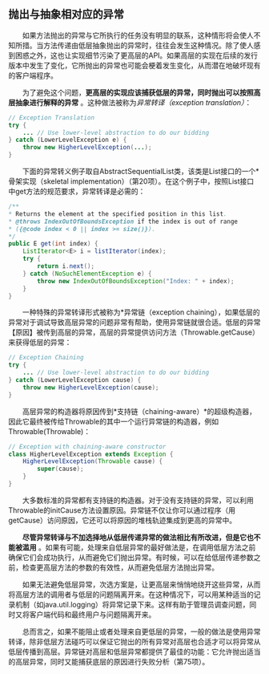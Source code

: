 ## 抛出与抽象相对应的异常

&emsp;&emsp;如果方法抛出的异常与它所执行的任务没有明显的联系，这种情形将会使人不知所措。当方法传递由低层抽象抛出的异常时，往往会发生这种情况。除了使人感到困惑之外，这也让实现细节污染了更高层的API。如果高层的实现在后续的发行版本中发生了变化，它所抛出的异常也可能会梗着发生变化，从而潜在地破坏现有的客户端程序。

&emsp;&emsp;为了避免这个问题，**更高层的实现应该捕获低层的异常，同时抛出可以按照高层抽象进行解释的异常** 。这种做法被称为*异常转译（exception translation）*：

```java
// Exception Translation
try {
    ... // Use lower-level abstraction to do our bidding
} catch (LowerLevelException e) {
    throw new HigherLevelException(...);
}
```

&emsp;&emsp;下面的异常转义例子取自AbstractSequentialList类，该类是List接口的一个*骨架实现（skeletal implementation）（第20项）。在这个例子中，按照List<E>接口中get方法的规范要求，异常转译是必需的：

```java
/**
* Returns the element at the specified position in this list.
* @throws IndexOutOfBoundsException if the index is out of range
* ({@code index < 0 || index >= size()}).
*/
public E get(int index) {
    ListIterator<E> i = listIterator(index);
    try {
        return i.next();
    } catch (NoSuchElementException e) {
        throw new IndexOutOfBoundsException("Index: " + index);
    }
}
```

&emsp;&emsp;一种特殊的异常转译形式被称为*异常链（exception chaining），如果低层的异常对于调试导致高层异常的问题非常有帮助，使用异常链就很合适。低层的异常【原因】被传到高层的异常，高层的异常提供访问方法（Throwable.getCause）来获得低层的异常：

```java
// Exception Chaining
try {
    ... // Use lower-level abstraction to do our bidding
} catch (LowerLevelException cause) {
    throw new HigherLevelException(cause);
}
```

&emsp;&emsp;高层异常的构造器将原因传到*支持链（chaining-aware）*的超级构造器，因此它最终被传给Throwable的其中一个运行异常链的构造器，例如Throwable(Throwable)：

```java
// Exception with chaining-aware constructor
class HigherLevelException extends Exception {
    HigherLevelException(Throwable cause) {
        super(cause);
    }
}
```

&emsp;&emsp;大多数标准的异常都有支持链的构造器。对于没有支持链的异常，可以利用Throwable的initCause方法设置原因。异常链不仅让你可以通过程序（用getCause）访问原因，它还可以将原因的堆栈轨迹集成到更高的异常中。

&emsp;&emsp;**尽管异常转译与不加选择地从低层传递异常的做法相比有所改进，但是它也不能被滥用** 。如果有可能，处理来自低层异常的最好做法是，在调用低层方法之前确保它们会成功执行，从而避免它们抛出异常。有时候，可以在给低层传递参数之前，检查更高层方法的参数的有效性，从而避免低层方法抛出异常。

&emsp;&emsp;如果无法避免低层异常，次选方案是，让更高层来悄悄地绕开这些异常，从而将高层方法的调用者与低层的问题隔离开来。在这种情况下，可以用某种适当的记录机制（如java.util.logging）将异常记录下来。这样有助于管理员调查问题，同时又将客户端代码和最终用户与问题隔离开来。

&emsp;&emsp;总而言之，如果不能阻止或者处理来自更低层的异常，一般的做法是使用异常转译，除非低层方法碰巧可以保证它抛出的所有异常对高层也合适才可以将异常从低层传播到高层。异常链对高层和低层异常都提供了最佳的功能：它允许抛出适当的高层异常，同时又能捕获底层的原因进行失败分析（第75项）。